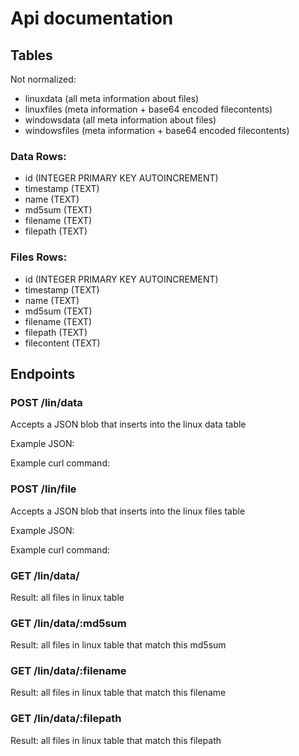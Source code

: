 # Api documentation
 
## Tables
 
Not normalized:
- linuxdata (all meta information about files)
- linuxfiles (meta information + base64 encoded filecontents)
- windowsdata (all meta information about files)
- windowsfiles (meta information + base64 encoded filecontents)
 
 
### Data Rows:
- id (INTEGER PRIMARY KEY AUTOINCREMENT)
- timestamp (TEXT)
- name (TEXT)
- md5sum (TEXT)
- filename (TEXT)
- filepath (TEXT)
 
### Files Rows:
- id (INTEGER PRIMARY KEY AUTOINCREMENT)
- timestamp (TEXT)
- name (TEXT)
- md5sum (TEXT)
- filename (TEXT)
- filepath (TEXT)
- filecontent (TEXT)
 
 
## Endpoints
 
### POST /lin/data
 
Accepts a JSON blob that inserts into the linux data table
 
Example JSON:
 
Example curl command:
 
 
### POST /lin/file
 
Accepts a JSON blob that inserts into the linux files table
 
Example JSON:
 
Example curl command:
 
### GET /lin/data/
 
Result: all files in linux table

### GET /lin/data/:md5sum
 
Result: all files in linux table that match this md5sum
 
 
### GET /lin/data/:filename
 
Result: all files in linux table that match this filename

 
### GET /lin/data/:filepath
 
Result: all files in linux table that match this filepath